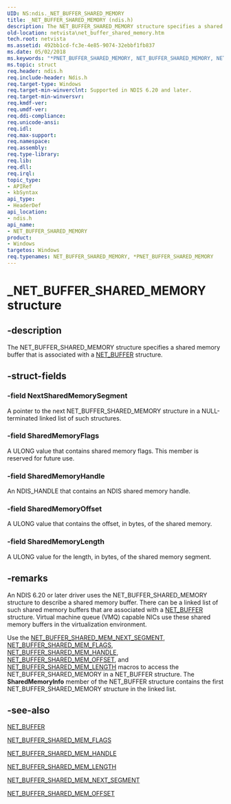 ```yaml
---
UID: NS:ndis._NET_BUFFER_SHARED_MEMORY
title: _NET_BUFFER_SHARED_MEMORY (ndis.h)
description: The NET_BUFFER_SHARED_MEMORY structure specifies a shared memory buffer that is associated with a NET_BUFFER structure.
old-location: netvista\net_buffer_shared_memory.htm
tech.root: netvista
ms.assetid: 492bb1cd-fc3e-4e85-9074-32ebbf1fb837
ms.date: 05/02/2018
ms.keywords: "*PNET_BUFFER_SHARED_MEMORY, NET_BUFFER_SHARED_MEMORY, NET_BUFFER_SHARED_MEMORY structure [Network Drivers Starting with Windows Vista], PNET_BUFFER_SHARED_MEMORY, PNET_BUFFER_SHARED_MEMORY structure pointer [Network Drivers Starting with Windows Vista], _NET_BUFFER_SHARED_MEMORY, ndis/NET_BUFFER_SHARED_MEMORY, ndis/PNET_BUFFER_SHARED_MEMORY, ndis_netbuf_macros_media_specific_5b9066cf-413a-4483-9b05-e06ceed9081e.xml, netvista.net_buffer_shared_memory"
ms.topic: struct
req.header: ndis.h
req.include-header: Ndis.h
req.target-type: Windows
req.target-min-winverclnt: Supported in NDIS 6.20 and later.
req.target-min-winversvr: 
req.kmdf-ver: 
req.umdf-ver: 
req.ddi-compliance: 
req.unicode-ansi: 
req.idl: 
req.max-support: 
req.namespace: 
req.assembly: 
req.type-library: 
req.lib: 
req.dll: 
req.irql: 
topic_type:
- APIRef
- kbSyntax
api_type:
- HeaderDef
api_location:
- ndis.h
api_name:
- NET_BUFFER_SHARED_MEMORY
product:
- Windows
targetos: Windows
req.typenames: NET_BUFFER_SHARED_MEMORY, *PNET_BUFFER_SHARED_MEMORY
---
```


# _NET_BUFFER_SHARED_MEMORY structure


## -description


The NET_BUFFER_SHARED_MEMORY structure specifies a shared memory buffer that is associated with a 
  <a href="https://msdn.microsoft.com/library/windows/hardware/ff568376">NET_BUFFER</a> structure.


## -struct-fields




### -field NextSharedMemorySegment

A pointer to the next NET_BUFFER_SHARED_MEMORY structure in a NULL-terminated linked list of such
     structures.


### -field SharedMemoryFlags

A ULONG value that contains shared memory flags. This member is reserved for future use.


### -field SharedMemoryHandle

An NDIS_HANDLE that contains an NDIS shared memory handle.


### -field SharedMemoryOffset

A ULONG value that contains the offset, in bytes, of the shared memory.


### -field SharedMemoryLength

A ULONG value for the length, in bytes, of the shared memory segment.


## -remarks



An NDIS 6.20 or later driver uses the NET_BUFFER_SHARED_MEMORY structure to describe a shared memory
    buffer. There can be a linked list of such shared memory buffers that are associated with a 
    <a href="https://msdn.microsoft.com/library/windows/hardware/ff568376">NET_BUFFER</a> structure. Virtual machine queue (VMQ)
    capable NICs use these shared memory buffers in the virtualization environment.

Use the 
    <a href="https://docs.microsoft.com/windows-hardware/drivers/network/net-buffer-shared-mem-next-segment">
    NET_BUFFER_SHARED_MEM_NEXT_SEGMENT</a>, 
    <a href="https://msdn.microsoft.com/library/windows/hardware/ff568420">NET_BUFFER_SHARED_MEM_FLAGS</a>, 
    <a href="https://msdn.microsoft.com/library/windows/hardware/ff568421">NET_BUFFER_SHARED_MEM_HANDLE</a>, 
    <a href="https://msdn.microsoft.com/library/windows/hardware/ff568727">NET_BUFFER_SHARED_MEM_OFFSET</a>,
    and 
    <a href="https://msdn.microsoft.com/library/windows/hardware/ff568725">
    NET_BUFFER_SHARED_MEM_LENGTH</a> macros to access the NET_BUFFER_SHARED_MEMORY in a NET_BUFFER
    structure. The 
    <b>SharedMemoryInfo</b> member of the NET_BUFFER structure contains the first NET_BUFFER_SHARED_MEMORY
    structure in the linked list.




## -see-also




<a href="https://msdn.microsoft.com/library/windows/hardware/ff568376">NET_BUFFER</a>



<a href="https://msdn.microsoft.com/library/windows/hardware/ff568420">NET_BUFFER_SHARED_MEM_FLAGS</a>



<a href="https://msdn.microsoft.com/library/windows/hardware/ff568421">NET_BUFFER_SHARED_MEM_HANDLE</a>



<a href="https://msdn.microsoft.com/library/windows/hardware/ff568725">NET_BUFFER_SHARED_MEM_LENGTH</a>



<a href="https://docs.microsoft.com/windows-hardware/drivers/network/net-buffer-shared-mem-next-segment">
   NET_BUFFER_SHARED_MEM_NEXT_SEGMENT</a>



<a href="https://msdn.microsoft.com/library/windows/hardware/ff568727">NET_BUFFER_SHARED_MEM_OFFSET</a>
 

 

